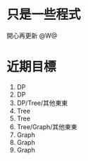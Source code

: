 # 只是一些程式
開心再更新 @W@

# 近期目標
1. DP
2. DP
3. DP/Tree/其他東東
4. Tree
5. Tree
6. Tree/Graph/其他東東
7. Graph
8. Graph
9. Graph
